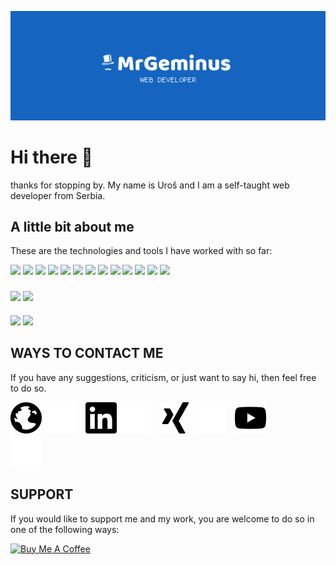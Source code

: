 ![MrGeminus Banner](./images/banner.svg)
# Hi there :wave:


thanks for stopping by. My name is Uroš and I am a self-taught web developer from Serbia.

## A little bit about me

These are the technologies and tools I have worked with so far:


<div>
  
<img width="25" src="https://cdn.jsdelivr.net/gh/devicons/devicon/icons/html5/html5-plain.svg" />

<img width="25" src="https://cdn.jsdelivr.net/gh/devicons/devicon/icons/css3/css3-plain.svg" />
  
<img width="25" src='https://cdn.jsdelivr.net/gh/devicons/devicon/icons/sass/sass-original.svg'>  
  
<img width="25" src="https://cdn.jsdelivr.net/gh/devicons/devicon/icons/bootstrap/bootstrap-original.svg" />        
  
<img width="25" src='https://cdn.jsdelivr.net/gh/devicons/devicon/icons/tailwindcss/tailwindcss-plain.svg'>
  
<img width="25" src='https://cdn.jsdelivr.net/gh/devicons/devicon/icons/javascript/javascript-original.svg'>
  
<img width="25" src='https://cdn.jsdelivr.net/gh/devicons/devicon/icons/typescript/typescript-original.svg'>
  
<img width="25" src='https://cdn.jsdelivr.net/gh/devicons/devicon/icons/vuejs/vuejs-original.svg'>
  
<img width="25" src="https://cdn.jsdelivr.net/gh/devicons/devicon/icons/react/react-original.svg" />

<img width="25" src="https://cdn.jsdelivr.net/gh/devicons/devicon/icons/git/git-plain.svg" />
  
<img width="25" src="https://cdn.jsdelivr.net/gh/devicons/devicon/icons/npm/npm-original-wordmark.svg" />
  
<img width="25" src="https://cdn.jsdelivr.net/gh/devicons/devicon/icons/figma/figma-original.svg" /> 
  
<img width="25" src="https://cdn.jsdelivr.net/gh/devicons/devicon/icons/vscode/vscode-original.svg" />  
  
</div>

###
<img height="175px" src="https://github-readme-stats.vercel.app/api?username=mrgeminus&show_icons=true&theme=tokyonight&include_all_commits=true&count_private=true&border_radius=0&hide_border=true"/> <img height="175px" src="https://github-readme-stats.vercel.app/api/top-langs/?username=mrgeminus&layout=compact&langs_count=9&border_radius=0&hide_border=true&theme=tokyonight&card_width=305"/>

####
<a href="https://github.com/MrGeminus/todo-app-main"><img height="143px" src='https://github-readme-stats.vercel.app/api/pin/?username=mrgeminus&repo=todo-app-main&theme=tokyonight&hide_border=true'/></a>
<a href="https://github.com/MrGeminus/calculator-app-main"><img height="143px" src='https://github-readme-stats.vercel.app/api/pin/?username=mrgeminus&repo=calculator-app-main&theme=tokyonight&hide_border=true'/></a>

## WAYS TO CONTACT ME

If you have any suggestions, criticism, or just want to say hi, then feel free to do so.


  
[![Website](./icons/globe-dark.svg)](www.mrgeminus.com#gh-light-mode-only)
[![Website](./icons/globe-light.svg)](www.mrgeminus.com#gh-dark-mode-only)
&nbsp;&nbsp;
[![LinkedIn](./icons/linkedin-dark.svg)](https://www.linkedin.com/in/mrgeminus/#gh-light-mode-only)
[![LinkedIn](./icons/linkedin-light.svg)](https://www.linkedin.com/in/mrgeminus/#gh-dark-mode-only)
&nbsp;&nbsp;
[![Xing](./icons/xing-dark.svg)](https://www.xing.com/profile/Uros_Tomic3/cv#gh-light-mode-only)
[![Xing](./icons/xing-light.svg)](https://www.xing.com/profile/Uros_Tomic3/cv#gh-dark-mode-only)
&nbsp;&nbsp;
[![YouTube](./icons/youtube-dark.svg)](https://www.youtube.com#gh-light-mode-only)   
[![YouTube](./icons/youtube-light.svg)](https://www.youtube.com#gh-dark-mode-only) 


## SUPPORT

If you would like to support me and my work, you are welcome to do so in one of the following ways:

[![Buy Me A Coffee](https://img.shields.io/badge/-Buy_Me_A_Coffee-%231565C0?style=for-the-badge&logo=buymeacoffee&logoColor=white)](https://buymeacoffee.com/mrgeminus)